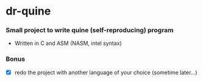 # dr-quine
### Small project to write quine (self-reproducing) program
- Written in C and ASM (NASM, intel syntax)
### Bonus
- [x] redo the project with another language of your choice (sometime later...)
